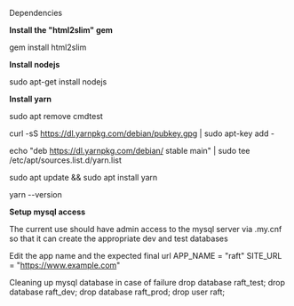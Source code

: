 Dependencies

**Install the "html2slim" gem**

gem install html2slim


**Install nodejs**

sudo apt-get install nodejs


**Install yarn**

sudo apt remove cmdtest

curl -sS https://dl.yarnpkg.com/debian/pubkey.gpg | sudo apt-key add -

echo "deb https://dl.yarnpkg.com/debian/ stable main" | sudo tee /etc/apt/sources.list.d/yarn.list

sudo apt update && sudo apt install yarn

yarn --version


**Setup mysql access**

The current use should have admin access to the mysql server via .my.cnf so that it can create the appropriate dev and test databases

Edit the app name and the expected final url
APP_NAME = "raft"
SITE_URL = "https://www.example.com"

Cleaning up mysql database in case of failure
drop database raft_test;
drop database raft_dev;
drop database raft_prod;
drop user raft;

